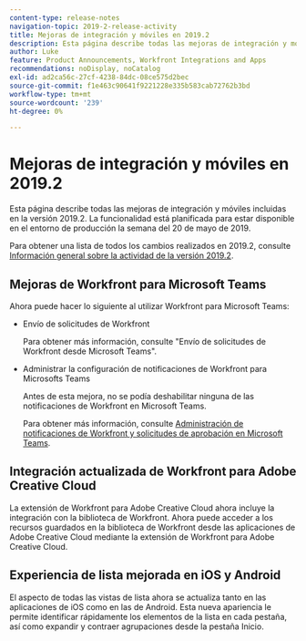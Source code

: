 ```yaml
---
content-type: release-notes
navigation-topic: 2019-2-release-activity
title: Mejoras de integración y móviles en 2019.2
description: Esta página describe todas las mejoras de integración y móviles incluidas en la versión 2019.2. La funcionalidad está planificada para estar disponible en el entorno de producción la semana del 20 de mayo de 2019.
author: Luke
feature: Product Announcements, Workfront Integrations and Apps
recommendations: noDisplay, noCatalog
exl-id: ad2ca56c-27cf-4238-84dc-08ce575d2bec
source-git-commit: f1e463c90641f9221228e335b583cab72762b3bd
workflow-type: tm+mt
source-wordcount: '239'
ht-degree: 0%

---
```


# Mejoras de integración y móviles en 2019.2

Esta página describe todas las mejoras de integración y móviles incluidas en la versión 2019.2. La funcionalidad está planificada para estar disponible en el entorno de producción la semana del 20 de mayo de 2019.

Para obtener una lista de todos los cambios realizados en 2019.2, consulte [Información general sobre la actividad de la versión 2019.2](../../../../product-announcements/product-releases/quarterly-release-archive/2019.2-release-activity/2019-2-release-activity-overview.md).

## Mejoras de Workfront para Microsoft Teams

Ahora puede hacer lo siguiente al utilizar Workfront para Microsoft Teams:

* Envío de solicitudes de Workfront

  Para obtener más información, consulte &quot;Envío de solicitudes de Workfront desde Microsoft Teams&quot;.

* Administrar la configuración de notificaciones de Workfront para Microsofts Teams

  Antes de esta mejora, no se podía deshabilitar ninguna de las notificaciones de Workfront en Microsoft Teams.

  Para obtener más información, consulte [Administración de notificaciones de Workfront y solicitudes de aprobación en Microsoft Teams](../../../../workfront-integrations-and-apps/using-workfront-with-microsoft-teams/manage-wf-notifications-approval-requests-ms-teams.md).

## Integración actualizada de Workfront para Adobe Creative Cloud

La extensión de Workfront para Adobe Creative Cloud ahora incluye la integración con la biblioteca de Workfront. Ahora puede acceder a los recursos guardados en la biblioteca de Workfront desde las aplicaciones de Adobe Creative Cloud mediante la extensión de Workfront para Adobe Creative Cloud.

## Experiencia de lista mejorada en iOS y Android

El aspecto de todas las vistas de lista ahora se actualiza tanto en las aplicaciones de iOS como en las de Android. Esta nueva apariencia le permite identificar rápidamente los elementos de la lista en cada pestaña, así como expandir y contraer agrupaciones desde la pestaña Inicio.

